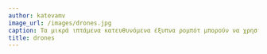 ```yaml
---
author: katevamv
image_url: /images/drones.jpg
caption: Τα μικρά ιπτάμενα κατευθυνόμενα έξυπνα ρομπότ μπορούν να χρησιμεύσουν σε δεκάδες περιπτώσεις, από μετακινήσεις προϊόντων μέχρι πανοραμικά πλάνα και από κατασκοπεία μέχρι διασκέδαση.
title: drones
---
```

